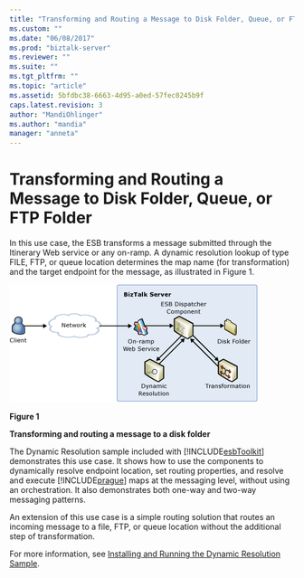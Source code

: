 ```yaml
---
title: "Transforming and Routing a Message to Disk Folder, Queue, or FTP Folder | Microsoft Docs"
ms.custom: ""
ms.date: "06/08/2017"
ms.prod: "biztalk-server"
ms.reviewer: ""
ms.suite: ""
ms.tgt_pltfrm: ""
ms.topic: "article"
ms.assetid: 5bfdbc38-6663-4d95-a0ed-57fec0245b9f
caps.latest.revision: 3
author: "MandiOhlinger"
ms.author: "mandia"
manager: "anneta"
---
```

# Transforming and Routing a Message to Disk Folder, Queue, or FTP Folder
In this use case, the ESB transforms a message submitted through the Itinerary Web service or any on-ramp. A dynamic resolution lookup of type FILE, FTP, or queue location determines the map name (for transformation) and the target endpoint for the message, as illustrated in Figure 1.  
  
 ![Transforming Disk Folder](../esb-toolkit/media/ch3-transformingdiskfolder.gif "Ch3-TransformingDiskFolder")  
  
 **Figure 1**  
  
 **Transforming and routing a message to a disk folder**  
  
 The Dynamic Resolution sample included with [!INCLUDE[esbToolkit](../includes/esbtoolkit-md.md)] demonstrates this use case. It shows how to use the components to dynamically resolve endpoint location, set routing properties, and resolve and execute [!INCLUDE[prague](../includes/prague-md.md)] maps at the messaging level, without using an orchestration. It also demonstrates both one-way and two-way messaging patterns.  
  
 An extension of this use case is a simple routing solution that routes an incoming message to a file, FTP, or queue location without the additional step of transformation.  
  
 For more information, see [Installing and Running the Dynamic Resolution Sample](../esb-toolkit/installing-and-running-the-dynamic-resolution-sample.md).